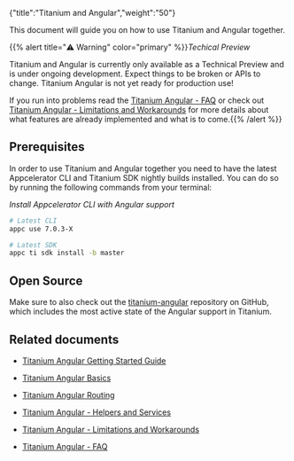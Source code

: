 {"title":"Titanium and Angular","weight":"50"}

This document will guide you on how to use Titanium and Angular together.

{{% alert title="⚠️ Warning" color="primary" %}}*Techical Preview*

Titanium and Angular is currently only available as a Technical Preview and is under ongoing development. Expect things to be broken or APIs to change. Titanium Angular is not yet ready for production use!

If you run into problems read the [Titanium Angular - FAQ](/docs/appc/Titanium_SDK/Titanium_SDK_Guide/Titanium_and_Angular/Titanium_Angular_-_FAQ/) or check out [Titanium Angular - Limitations and Workarounds](/docs/appc/Titanium_SDK/Titanium_SDK_Guide/Titanium_and_Angular/Titanium_Angular_-_Limitations_and_Workarounds/) for more details about what features are already implemented and what is to come.{{% /alert %}}

## Prerequisites

In order to use Titanium and Angular together you need to have the latest Appcelerator CLI and Titanium SDK nightly builds installed. You can do so by running the following commands from your terminal:

*Install Appcelerator CLI with Angular support*

```bash
# Latest CLI
appc use 7.0.3-X

# Latest SDK
appc ti sdk install -b master
```

## Open Source

Make sure to also check out the [titanium-angular](https://github.com/appcelerator/titanium-angular) repository on GitHub, which includes the most active state of the Angular support in Titanium.

## Related documents

* [Titanium Angular Getting Started Guide](/docs/appc/Titanium_SDK/Titanium_SDK_Guide/Titanium_and_Angular/Titanium_Angular_Getting_Started_Guide/)

* [Titanium Angular Basics](/docs/appc/Titanium_SDK/Titanium_SDK_Guide/Titanium_and_Angular/Titanium_Angular_Basics/)

* [Titanium Angular Routing](/docs/appc/Titanium_SDK/Titanium_SDK_Guide/Titanium_and_Angular/Titanium_Angular_Routing/)

* [Titanium Angular - Helpers and Services](/docs/appc/Titanium_SDK/Titanium_SDK_Guide/Titanium_and_Angular/Titanium_Angular_-_Helpers_and_Services/)

* [Titanium Angular - Limitations and Workarounds](/docs/appc/Titanium_SDK/Titanium_SDK_Guide/Titanium_and_Angular/Titanium_Angular_-_Limitations_and_Workarounds/)

* [Titanium Angular - FAQ](/docs/appc/Titanium_SDK/Titanium_SDK_Guide/Titanium_and_Angular/Titanium_Angular_-_FAQ/)
